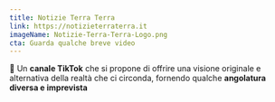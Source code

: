 ```yaml
---
title: Notizie Terra Terra
link: https://notizieterraterra.it
imageName: Notizie-Terra-Terra-Logo.png
cta: Guarda qualche breve video
---
```


📰 Un **canale TikTok** che si propone di offrire una visione originale e alternativa della realtà che ci circonda, fornendo qualche **angolatura diversa e imprevista**